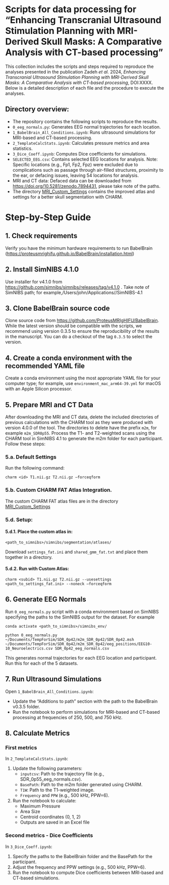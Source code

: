# Scripts for data processing for “Enhancing Transcranial Ultrasound Stimulation Planning with MRI-Derived Skull Masks: A Comparative Analysis with CT-based processing”

This collection includes the scripts and steps required to reproduce the analyses presented in the publication Zadeh *et al.* 2024, *Enhancing Transcranial Ultrasound Stimulation Planning with MRI-Derived Skull Masks: A Comparative Analysis with CT-based processing*, DOI:XXXX. Below is a detailed description of each file and the procedure to execute the analyses.

## Directory overview:
*	The repository contains the following scripts to reproduce the results.
*	`0_eeg_normals.py`: Generates EEG normal trajectories for each location.
*	`1_BabelBrain_All_Conditions.ipynb`: Runs ultrasound simulations for MRI-based and CT-based processing.
*	`2_TemplateCalcStats.ipynb`: Calculates pressure metrics and area statistics.
*	`3_Dice_Coeff.ipynb`: Computes Dice coefficients for simulations.
*	`SELECTED_EEG.csv`: Contains selected EEG locations for analysis.
Note: Specific locations (e.g., Fp1, Fp2, Fpz) were excluded due to complications such as passage through air-filled structures, proximity to the ear, or defacing issues, leaving 54 locations for analysis.
*	MRI and CT data: Defaced data can be downloaded from https://doi.org/10.5281/zenodo.7894431, please take note of the paths.
* The directory [MRI_Custom_Settings](MRI_Custom_Settings) contains the improved atlas and settings for a better skull segmentation with CHARM.

# Step-by-Step Guide
## 1. Check requirements
Verify you have the minimum hardware requirements to run BabelBrain (https://proteusmrighifu.github.io/BabelBrain/installation.html)
## 2. Install SimNIBS 4.1.0
Use installer for v4.1.0 from https://github.com/simnibs/simnibs/releases/tag/v4.1.0 . Take note of SimNIBS path; for example,/Users/john/Applications//SimNIBS-4.1
## 3. Clone BabelBrain source code
Clone source code from https://github.com/ProteusMRIgHIFU/BabelBrain. While the latest version should be compatible with the scripts, we recommend using version 0.3.5 to ensure the reproducibility of the results in the manuscript. You can do a checkout of the tag `0.3.5` to select the version.
## 4. Create a conda environment with the recommended YAML file
Create a conda environment using the most appropriate YAML file for your computer type; for example, use `environment_mac_arm64-39.yml` for macOS with an Apple Silicon processor.
## 5. Prepare MRI and CT Data 
After downloading the MRI and CT data, delete the included directories of previous calculations with the CHARM tool as they were produced with version 4.0.0 of the tool. The directories to delete have the prefix `m2m`, for example `m2m_SDR0p55`.  Process the T1- and T2-weighted scans using the CHARM tool in SimNIBS 4.1 to generate the m2m folder for each participant. Follow these steps:
### 5.a. Default Settings
Run the following command:

`charm <id> T1.nii.gz T2.nii.gz –forceqform`
### 5.b. Custom CHARM FAT Atlas Integration. 
The custom CHARM FAT atlas files are in the directory [MRI_Custom_Settings](MRI_Custom_Settings) 
### 5.d. Setup:
#### 5.d.1. Place the custom atlas in:
`<path_to_simnibs>/simnibs/segmentation/atlases/`

Download `settings_fat.ini` and `shared_gmm_fat.txt` and place them together in a directory.
#### 5.d.2.	Run with Custom Atlas:
`charm <subid> T1.nii.gz T2.nii.gz --usesettings <path_to_settings_fat.ini> --noneck –forceqform`
## 6. Generate EEG Normals
Run `0_eeg_normals.py` script with a conda environment based on SimNIBS specifying the paths to the SimNIBS output for the dataset. For example
    
`conda activate <path_to_simnibs>/simnibs_env/`

`python 0_eeg_normals.py ~/Documents/TempForSim/SDR_0p42/m2m_SDR_0p42/SDR_0p42.msh ~/Documents/TempForSim/SDR_0p42/m2m_SDR_0p42/eeg_positions/EEG10-10_Neuroelectrics.csv SDR_0p42_eeg_normals.csv`
    
This generates normal trajectories for each EEG location and participant. Run this for each of the 5 datasets.

## 7. Run Ultrasound Simulations
Open `1_BabelBrain_All_Conditions.ipynb`:
* Update the “Additions to path” section with the path to the BabelBrain v0.3.5 folder.
* Run the notebook to perform simulations for MRI-based and CT-based processing at frequencies of 250, 500, and 750 kHz.

## 8. Calculate Metrics
### First metrics
In `2_TemplateCalcStats.ipynb`:
1.	Update the following parameters:
    * `inputcsv`: Path to the trajectory file (e.g., SDR_0p55_eeg_normals.csv).
    * `BasePath`: Path to the m2m folder generated using CHARM.
    * `T1W`: Path to the T1-weighted image.
    * `Frequency` and `PPW` (e.g., 500 kHz, PPW=6).
1. Run the notebook to calculate:
    *   Maximum Pressure
    *   Area Size
    *   Centroid coordinates (0, 1, 2)
    *   Outputs are saved in an Excel file
### Second metrics - Dice Coefficients
In `3_Dice_Coeff.ipynb`:
1.	Specify the paths to the BabelBrain folder and the BasePath for the participant.
2.	Adjust the frequency and PPW settings (e.g., 500 kHz, PPW=6).
3.	Run the notebook to compute Dice coefficients between MRI-based and CT-based simulations.
